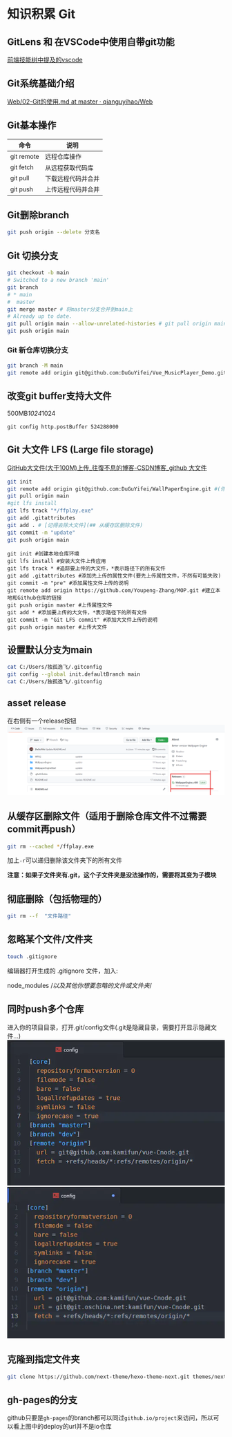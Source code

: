 # 知识积累 Git

## GitLens 和 在VSCode中使用自带git功能
[前端技能树中提及的vscode](../../../前端学习/前端学习技能树.md##VSCode)

## Git系统基础介绍
[Web/02-Git的使用.md at master · qianguyihao/Web](https://github.com/qianguyihao/Web/blob/master/00-%E5%89%8D%E7%AB%AF%E5%B7%A5%E5%85%B7/02-Git%E7%9A%84%E4%BD%BF%E7%94%A8.md)

## Git基本操作

| 命令       | 说明               |
| ---------- | ------------------ |
| git remote | 远程仓库操作       |
| git fetch  | 从远程获取代码库   |
| git pull   | 下载远程代码并合并 |
| git push   | 上传远程代码并合并 |

## Git删除branch

```bash
git push origin --delete 分支名
```

## Git 切换分支

```bash
git checkout -b main
# Switched to a new branch 'main'
git branch
# * main
#  master
git merge master # 将master分支合并到main上
# Already up to date.
git pull origin main --allow-unrelated-histories # git pull origin main会报错：refusing to merge unrelated histories
git push origin main
```

### Git 新仓库切换分支
```bash
git branch -M main
git remote add origin git@github.com:DuGuYifei/Vue_MusicPlayer_Demo.git
```

## 改变git buffer支持大文件
500MB*1024*1024
```
git config http.postBuffer 524288000
```


## Git 大文件 LFS (Large file storage)

[GitHub大文件(大于100M)上传_往復不息的博客-CSDN博客_github 大文件](https://blog.csdn.net/wifi74262580/article/details/85060187)
```bash
git init
git remote add origin git@github.com:DuGuYifei/WallPaperEngine.git #(你自己的git地址)
git pull origin main
#git lfs install
git lfs track "*/ffplay.exe"
git add .gitattributes
git add . # [记得去除大文件](## 从缓存区删除文件)
git commit -m "update"
git push origin main
```

```
git init #创建本地仓库环境
git lfs install #安装大文件上传应用
git lfs track * #追踪要上传的大文件，*表示路径下的所有文件
git add .gitattributes #添加先上传的属性文件(要先上传属性文件，不然有可能失败)
git commit -m "pre" #添加属性文件上传的说明
git remote add origin https://github.com/Youpeng-Zhang/MOP.git #建立本地和Github仓库的链接
git push origin master #上传属性文件
git add * #添加要上传的大文件，*表示路径下的所有文件
git commit -m "Git LFS commit" #添加大文件上传的说明
git push origin master #上传大文件
```

## 设置默认分支为main

```bash
cat C:/Users/独孤逸飞/.gitconfig
git config --global init.defaultBranch main
cat C:/Users/独孤逸飞/.gitconfig
```

## asset release
在右侧有一个release按钮
![release](2022-02-14-13-37-58.png)

## 从缓存区删除文件（适用于删除仓库文件不过需要commit再push）
```bash
git rm --cached */ffplay.exe
```
加上`-r`可以递归删除该文件夹下的所有文件

**注意：如果子文件夹有.git，这个子文件夹是没法操作的，需要将其变为子模块**

## 彻底删除（包括物理的）
```bash
git rm --f  "文件路径"
```

## 忽略某个文件/文件夹
```bash
touch .gitignore
```
编辑器打开生成的 .gitignore 文件，加入:

node_modules
/*以及其他你想要忽略的文件或文件夹*/


## 同时push多个仓库
进入你的项目目录，打开.git/config文件(.git是隐藏目录，需要打开显示隐藏文件...)
![](2022-08-13-00-55-55.png)
![](2022-08-13-00-56-10.png)

## 克隆到指定文件夹
```bash
git clone https://github.com/next-theme/hexo-theme-next.git themes/next
```

## gh-pages的分支
github只要是`gh-pages`的branch都可以同过`github.io/project`来访问，所以可以看上图中的deploy的url并不是io仓库